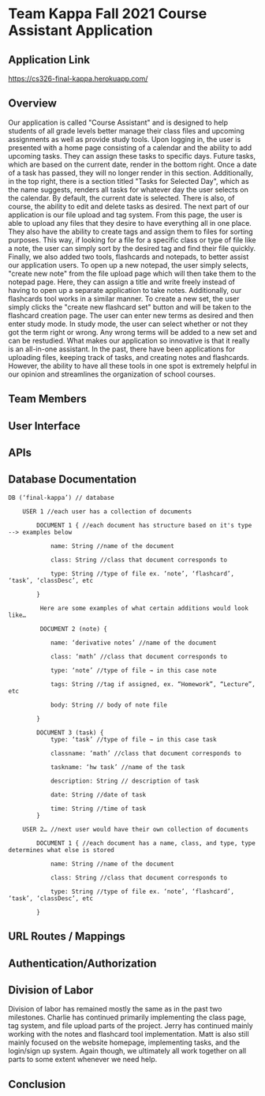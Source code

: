 # Team Kappa Fall 2021 Course Assistant Application

## Application Link

https://cs326-final-kappa.herokuapp.com/

## Overview

Our application is called "Course Assistant" and is designed to help students of all grade levels better manage their class files and upcoming assignments as well as provide 
study tools. Upon logging in, the user is presented with a home page consisting of a calendar and the ability to add upcoming tasks. They can assign these tasks to specific 
days. Future tasks, which are based on the current date, render in the bottom right. Once a date of a task has passed, they will no longer render in this section. Additionally, 
in the top right, there is a section titled "Tasks for Selected Day", which as the name suggests, renders all tasks for whatever day the user selects on the calendar. By 
default, the current date is selected. There is also, of course, the ability to edit and delete tasks as desired. The next part of our application is our file upload and tag 
system.  From this page, the user is able to upload any files that they desire to have everything all in one place. They also have the ability to create tags and assign them
to files for sorting purposes.  This way, if looking for a file for a specific class or type of file like a note, the user can simply sort by the desired tag and find their
file quickly.  Finally, we also added two tools, flashcards and notepads, to better assist our application users. To open up a new notepad, the user simply selects, "create
new note" from the file upload page which will then take them to the notepad page. Here, they can assign a title and write freely instead of having to open up a separate
application to take notes. Additionally, our flashcards tool works in a similar manner. To create a new set, the user simply clicks the "create new flashcard set" button and
will be taken to the flashcard creation page. The user can enter new terms as desired and then enter study mode. In study mode, the user can select whether or not they got
the term right or wrong. Any wrong terms will be added to a new set and can be restudied. What makes our application so innovative is that it really is an all-in-one 
assistant. In the past, there have been applications for uploading files, keeping track of tasks, and creating notes and flashcards. However, the ability to have all these
tools in one spot is extremely helpful in our opinion and streamlines the organization of school courses. 

## Team Members

## User Interface

## APIs

## Database Documentation

	DB (‘final-kappa’) // database

		USER 1 //each user has a collection of documents

			DOCUMENT 1 { //each document has structure based on it's type --> examples below

				name: String //name of the document

				class: String //class that document corresponds to

				type: String //type of file ex. ‘note’, ‘flashcard’, ‘task’, ‘classDesc’, etc

			}

			 Here are some examples of what certain additions would look like…

			 DOCUMENT 2 (note) {
				
				name: ‘derivative notes’ //name of the document

				class: ‘math’ //class that document corresponds to

				type: ‘note’ //type of file → in this case note

				tags: String //tag if assigned, ex. “Homework”, “Lecture”, etc

				body: String // body of note file

			}

			DOCUMENT 3 (task) {
				type: ‘task’ //type of file → in this case task
				
				classname: ‘math’ //class that document corresponds to

				taskname: ‘hw task’ //name of the task

				description: String // description of task

				date: String //date of task

				time: String //time of task
			}

		USER 2… //next user would have their own collection of documents

			DOCUMENT 1 { //each document has a name, class, and type, type determines what else is stored

				name: String //name of the document

				class: String //class that document corresponds to

				type: String //type of file ex. ‘note’, ‘flashcard’, ‘task’, ‘classDesc’, etc

			}

## URL Routes / Mappings

## Authentication/Authorization

## Division of Labor

Division of labor has remained mostly the same as in the past two milestones.  Charlie has continued primarily implementing the class page, tag system, and file upload parts of the project.  Jerry has continued mainly working with the notes and flashcard tool implementation.  Matt is also still mainly focused on the website homepage, implementing tasks, and the login/sign up system.  Again though, we ultimately all work together on all parts to some extent whenever we need help.

## Conclusion